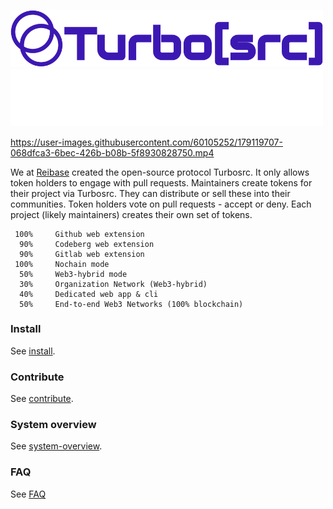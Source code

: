 <p align="leftr">
  <a href="https://reibase.rs#gh-light-mode-only">
    <img src="images/turbosrc-light-big.png" width="500px" alt="TurboSrc logo"/>
  </a>
  <a href="https://reibase.rs#gh-dark-mode-only">
    <img src="images/turbosrc-dark-big.png" width="500px" alt="TurboSrc logo"/>
  </a>
</p>

https://user-images.githubusercontent.com/60105252/179119707-068dfca3-6bec-426b-b08b-5f8930828750.mp4

We at [Reibase](https://reibase.rs) created the open-source protocol Turbosrc. It only allows token holders to engage with pull requests. Maintainers create tokens for their project via Turbosrc. They can distribute or sell these into their communities. Token holders vote on pull requests - accept or deny. Each project (likely maintainers) creates their own set of tokens.

```
 100%     Github web extension
  90%     Codeberg web extension
  90%     Gitlab web extension
 100%     Nochain mode
  50%     Web3-hybrid mode
  30%     Organization Network (Web3-hybrid)
  40%     Dedicated web app & cli
  50%     End-to-end Web3 Networks (100% blockchain)
  ```

### Install

See [install](docs/install.md).

### Contribute

See [contribute](docs/contribute.md).

### System overview

See [system-overview](docs/system-overview.md).

### FAQ

See [FAQ](docs/faq.md)
